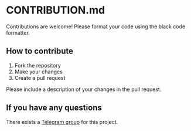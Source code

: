 # CONTRIBUTION.md

Contributions are welcome!
Please format your code using the black code formatter.

## How to contribute

1. Fork the repository
2. Make your changes
3. Create a pull request

Please include a description of your changes in the pull request.

## If you have any questions
There exists a [Telegram group](https://t.me/+dnsOJJ7NY5ozYjgy) for this project.
